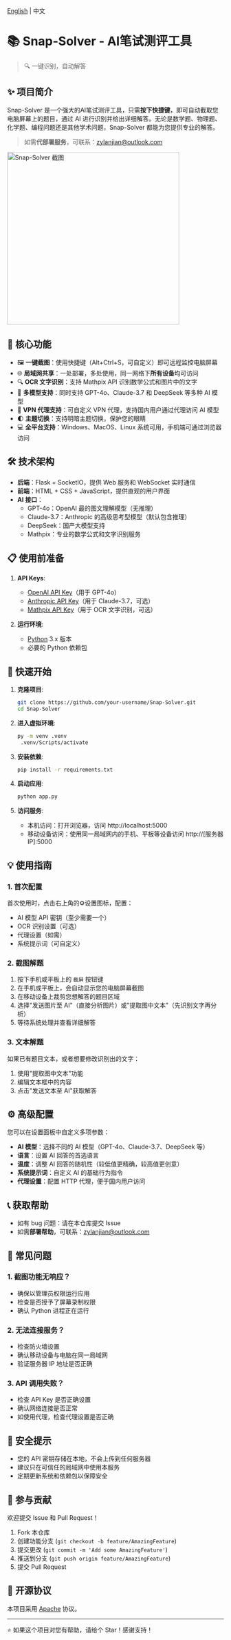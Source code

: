 [English](README_EN.md) | 中文

# 📚 Snap-Solver - AI笔试测评工具

> 🔍 一键识别，自动解答

## ✨ 项目简介

Snap-Solver 是一个强大的AI笔试测评工具，只需**按下快捷键**，即可自动截取您电脑屏幕上的题目，通过 AI 进行识别并给出详细解答。无论是数学题、物理题、化学题、编程问题还是其他学术问题，Snap-Solver 都能为您提供专业的解答。

> 如需**代部署服务**，可联系：[zylanjian@outlook.com](mailto:zylanjian@outlook.com)

<img src="pic.jpg" alt="Snap-Solver 截图" width="400" />

## 🌟 核心功能

- 🖼️ **一键截图**：使用快捷键（Alt+Ctrl+S，可自定义）即可远程监控电脑屏幕
- 🌐 **局域网共享**：一处部署，多处使用，同一网络下**所有设备**均可访问
- 🔍 **OCR 文字识别**：支持 Mathpix API 识别数学公式和图片中的文字
- 🧠 **多模型支持**：同时支持 GPT-4o、Claude-3.7 和 DeepSeek 等多种 AI 模型
- 🔐 **VPN 代理支持**：可自定义 VPN 代理，支持国内用户通过代理访问 AI 模型
- 🌓 **主题切换**：支持明暗主题切换，保护您的眼睛
- 💻 **全平台支持**：Windows、MacOS、Linux 系统可用，手机端可通过浏览器访问

## 🛠️ 技术架构

- **后端**：Flask + SocketIO，提供 Web 服务和 WebSocket 实时通信
- **前端**：HTML + CSS + JavaScript，提供直观的用户界面
- **AI 接口**：
  - GPT-4o：OpenAI 最的图文理解模型（无推理）
  - Claude-3.7：Anthropic 的高级思考型模型（默认包含推理）
  - DeepSeek：国产大模型支持
  - Mathpix：专业的数学公式和文字识别服务

## 📋 使用前准备

1. **API Keys**: 
   - [OpenAI API Key](https://openai.com)（用于 GPT-4o）
   - [Anthropic API Key](https://anthropic.com)（用于 Claude-3.7，可选）
   - [Mathpix API Key](https://mathpix.com)（用于 OCR 文字识别，可选）

2. **运行环境**:
   - [Python](https://www.python.org/downloads/) 3.x 版本
   - 必要的 Python 依赖包

## 🚀 快速开始

1. **克隆项目**:
   ```bash
   git clone https://github.com/your-username/Snap-Solver.git
   cd Snap-Solver
   ```

2. **进入虚拟环境**:
   ```bash
   py -m venv .venv
    .venv/Scripts/activate
   ```

3. **安装依赖**:
   ```bash
   pip install -r requirements.txt
   ```

4. **启动应用**:
   ```bash
   python app.py
   ```

5. **访问服务**:
   - 本机访问：打开浏览器，访问 http://localhost:5000
   - 移动设备访问：使用同一局域网内的手机、平板等设备访问 http://[服务器IP]:5000

## 💡 使用指南

### 1. 首次配置

首次使用时，点击右上角的⚙️设置图标，配置：
- AI 模型 API 密钥（至少需要一个）
- OCR 识别设置（可选）
- 代理设置（如需）
- 系统提示词（可自定义）

### 2. 截图解题

1. 按下手机或平板上的 `截屏` 按钮键
2. 在手机或平板上，会自动显示您的电脑屏幕截图
3. 在移动设备上裁剪您想解答的题目区域
4. 选择"发送图片至 AI"（直接分析图片）或"提取图中文本"（先识别文字再分析）
5. 等待系统处理并查看详细解答

### 3. 文本解题

如果已有题目文本，或者想要修改识别出的文字：
1. 使用"提取图中文本"功能
2. 编辑文本框中的内容
3. 点击"发送文本至 AI"获取解答

## ⚙️ 高级配置

您可以在设置面板中自定义多项参数：

- **AI 模型**：选择不同的 AI 模型（GPT-4o、Claude-3.7、DeepSeek 等）
- **语言**：设置 AI 回答的首选语言
- **温度**：调整 AI 回答的随机性（较低值更精确，较高值更创意）
- **系统提示词**：自定义 AI 的基础行为指令
- **代理设置**：配置 HTTP 代理，便于国内用户访问

## 📞 获取帮助

- 如有 bug 问题：请在本仓库提交 Issue
- 如需**部署帮助**，可联系：[zylanjian@outlook.com](mailto:zylanjian@outlook.com)

## 🔧 常见问题

### 1. 截图功能无响应？
- 确保以管理员权限运行应用
- 检查是否授予了屏幕录制权限
- 确认 Python 进程正在运行

### 2. 无法连接服务？
- 检查防火墙设置
- 确认移动设备与电脑在同一局域网
- 验证服务器 IP 地址是否正确

### 3. API 调用失败？
- 检查 API Key 是否正确设置
- 确认网络连接是否正常
- 如使用代理，检查代理设置是否正确

## 🔐 安全提示

- 您的 API 密钥存储在本地，不会上传到任何服务器
- 建议只在可信任的局域网中使用本服务
- 定期更新系统和依赖包以保障安全

## 🤝 参与贡献

欢迎提交 Issue 和 Pull Request！

1. Fork 本仓库
2. 创建功能分支 (`git checkout -b feature/AmazingFeature`)
3. 提交更改 (`git commit -m 'Add some AmazingFeature'`)
4. 推送到分支 (`git push origin feature/AmazingFeature`)
5. 提交 Pull Request

## 📜 开源协议

本项目采用 [Apache](LICENSE) 协议。

---

⭐ 如果这个项目对您有帮助，请给个 Star！感谢支持！
